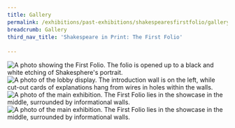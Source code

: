 ```yaml
---
title: Gallery
permalink: /exhibitions/past-exhibitions/shakespearesfirstfolio/gallery/
breadcrumb: Gallery
third_nav_title: 'Shakespeare in Print: The First Folio'

---
```


<img srcset="/images/event-images/shakespeare/shakespeare-in-print_gallery_1_400w.jpg 400w, /images/event-images/shakespeare/shakespeare-in-print_gallery_1_1000w.jpg 1000w" sizes="(max-width: 500px) 40vw, 100vw" height="666" width="1000" src="/images/event-images/shakespeare/shakespeare-in-print_gallery_1_400w.jpg" alt="A photo showing the First Folio. The folio is opened up to a black and white etching of Shakesphere's portrait.">

<img srcset="/images/event-images/shakespeare/shakespeare-in-print_gallery_2_400w.jpg 400w, /images/event-images/shakespeare/shakespeare-in-print_gallery_2_1000w.jpg 1000w" sizes="(max-width: 500px) 40vw, 100vw" height="666" width="1000" src="/images/event-images/shakespeare/shakespeare-in-print_gallery_2_400w.jpg" alt="A photo of the lobby display. The introduction wall is on the left, while cut-out cards of explanations hang from wires in holes within the walls.">

<img srcset="/images/event-images/shakespeare/shakespeare-in-print_gallery_3_400w.jpg 400w, /images/event-images/shakespeare/shakespeare-in-print_gallery_3_1000w.jpg 1000w" sizes="(max-width: 500px) 40vw, 100vw" height="666" width="1000" src="/images/event-images/shakespeare/shakespeare-in-print_gallery_3_400w.jpg" alt="A photo of the main exhibition. The First Folio lies in the showcase in the middle, surrounded by informational walls.">

<img srcset="/images/event-images/shakespeare/shakespeare-in-print_gallery_4_400w.jpg 400w, /images/event-images/shakespeare/shakespeare-in-print_gallery_4_1000w.jpg 1000w" sizes="(max-width: 500px) 40vw, 100vw" height="666" width="1000" src="/images/event-images/shakespeare/shakespeare-in-print_gallery_4_400w.jpg" alt="A photo of the main exhibition. The First Folio lies in the showcase in the middle, surrounded by informational walls.">





